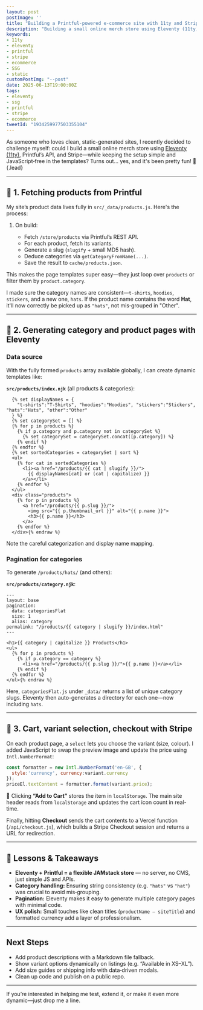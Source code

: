 ```yaml
---
layout: post
postImage: ''
title: "Building a Printful‑powered e‑commerce site with 11ty and Stripe"
description: "Building a small online merch store using Eleventy (11ty), Printful’s API, and Stripe"
keywords:
- 11ty
- eleventy
- printful
- stripe
- ecommerce
- SSG
- static
customPostImg: "--post"
date: 2025-06-13T19:00:00Z
tags:
- eleventy
- ssg
- printful
- stripe
- ecommerce
tweetId: "1934259977503355104"
---
```

As someone who loves clean, static-generated sites, I recently decided to challenge myself: could I build a small online merch store using [Eleventy (11ty)](https://www.11ty.dev/), Printful’s API, and Stripe—while keeping the setup simple and JavaScript‑free in the templates? Turns out… yes, and it's been pretty fun! 🎉{.lead}

---

## 🧱 1. Fetching products from Printful

My site’s product data lives fully in `src/_data/products.js`. Here's the process:

1. On build:

   * Fetch `/store/products` via Printful’s REST API.
   * For each product, fetch its variants.
   * Generate a slug (`slugify` + small MD5 hash).
   * Deduce categories via `getCategoryFromName(...)`.
   * Save the result to `cache/products.json`.

This makes the page templates super easy—they just loop over `products` or filter them by `product.category`.

I made sure the category names are consistent—`t-shirts`, `hoodies`, `stickers`, and a new one, `hats`. If the product name contains the word **Hat**, it'll now correctly be picked up as `"hats"`, not mis‑grouped in "Other".

---

## 📂 2. Generating category and product pages with Eleventy

### Data source

With the fully formed `products` array available globally, I can create dynamic templates like:

**`src/products/index.njk`** (all products & categories):

```{% raw %}
  {% set displayNames = {
    "t-shirts":"T‑Shirts", "hoodies":"Hoodies", "stickers":"Stickers", "hats":"Hats", "other":"Other"
  } %}
  {% set categorySet = [] %}
  {% for p in products %}
    {% if p.category and p.category not in categorySet %}
      {% set categorySet = categorySet.concat([p.category]) %}
    {% endif %}
  {% endfor %}
  {% set sortedCategories = categorySet | sort %}
  <ul>
    {% for cat in sortedCategories %}
      <li><a href="/products/{{ cat | slugify }}/">
        {{ displayNames[cat] or (cat | capitalize) }}
      </a></li>
    {% endfor %}
  </ul>
  <div class="products">
    {% for p in products %}
      <a href="/products/{{ p.slug }}/">
        <img src="{{ p.thumbnail_url }}" alt="{{ p.name }}">
        <h3>{{ p.name }}</h3>
      </a>
    {% endfor %}
  </div>{% endraw %}
```

Note the careful categorization and display name mapping.

### Pagination for categories

To generate `/products/hats/` (and others):

**`src/products/category.njk`**:

```{% raw %}
---
layout: base
pagination:
  data: categoriesFlat
  size: 1
  alias: category
permalink: "/products/{{ category | slugify }}/index.html"
---

<h1>{{ category | capitalize }} Products</h1>
<ul>
  {% for p in products %}
    {% if p.category == category %}
      <li><a href="/products/{{ p.slug }}/">{{ p.name }}</a></li>
    {% endif %}
  {% endfor %}
</ul>{% endraw %}
```

Here, `categoriesFlat.js` under `_data/` returns a list of unique category slugs. Eleventy then auto-generates a directory for each one—now including `hats`.

---

## 🛒 3. Cart, variant selection, checkout with Stripe

On each product page, a `select` lets you choose the variant (size, colour). I added JavaScript to swap the preview image and update the price using `Intl.NumberFormat`:

```js
const formatter = new Intl.NumberFormat('en-GB', {
  style:'currency', currency:variant.currency
});
priceEl.textContent = formatter.format(variant.price);
```

🛒 Clicking **“Add to Cart”** stores the item in `localStorage`. The main site header reads from `localStorage` and updates the cart icon count in real-time.

Finally, hitting **Checkout** sends the cart contents to a Vercel function (`/api/checkout.js`), which builds a Stripe Checkout session and returns a URL for redirection.

---

## 🧠 Lessons & Takeaways

* **Eleventy + Printful = a flexible JAMstack store** — no server, no CMS, just simple JS and APIs.
* **Category handling:** Ensuring string consistency (e.g. `"hats"` vs `"hat"`) was crucial to avoid mis‑grouping.
* **Pagination:** Eleventy makes it easy to generate multiple category pages with minimal code.
* **UX polish:** Small touches like clean titles (`productName – siteTitle`) and formatted currency add a layer of professionalism.

---

## Next Steps

* Add product descriptions with a Markdown file fallback.
* Show variant options dynamically on listings (e.g. “Available in XS–XL”).
* Add size guides or shipping info with data‑driven modals.
* Clean up code and publish on a public repo.
---

If you’re interested in helping me test, extend it, or make it even more dynamic—just drop me a line.

